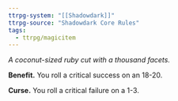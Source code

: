 ```yaml
---
ttrpg-system: "[[Shadowdark]]"
ttrpg-source: "Shadowdark Core Rules"
tags:
  - ttrpg/magicitem
---
```

*A coconut-sized ruby cut with a thousand facets.*

**Benefit.** You roll a critical success on an 18-20. 

**Curse.** You roll a critical failure on a 1-3.
